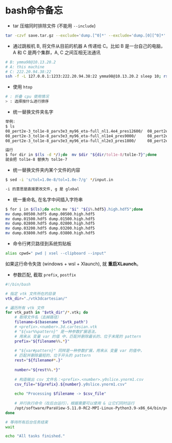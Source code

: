 # bash命令备忘

* tar 压缩同时排除文件 (不能用 `--include`)

```bash
tar -czvf save.tar.gz --exclude='dump.[^0]*' --exclude='dump.[0][^0]*' --exclude='dump.[0][0][^0]*' --exclude='dump.[0][0][0][^0]*' --exclude='dump.[0][0][0][0][^0]*' 01/ 02/ ...
```

* 通过跳板机 B, 将文件从目前的机器 A 传递给 C。比如 B 是一台自己的电脑，A 和 C 是两个集群，A, C 之间互相无法通讯

```bash
# B: ymma98@10.13.20.2
# A: this machine
# C: 222.20.94.38:22
ssh -f -L 127.0.0.1:1233:222.20.94.38:22 ymma98@10.13.20.2 sleep 10; rsync -auvzP -e 'ssh -p 1233' /file/ ymma@127.0.0.1:/remote/dir/
```

* 使用 `htop`

```bash
# : 折叠 cpu 使用情况
> : 选择按什么进行排序
```

* 统一替换文件夹名字

```bash
举例:
$ ls
08_pert2e-3_tol1e-8_parv3e3_my96_eta-full_nl1.4e4_pres12600/  08_pert2e-3_tol1e-8_parv3e3_my96_eta-full_nl2e4_pres18000/  08_pert2e-3_tol1e-8_parv3e3_my96_eta-full_nl8e3_pres7200/
08_pert2e-3_tol1e-8_parv3e3_my96_eta-full_nl1e4_pres9000/     08_pert2e-3_tol1e-8_parv3e3_my96_eta-full_nl4e3_pres3600/   checkminmax.py
08_pert2e-3_tol1e-8_parv3e3_my96_eta-full_nl2e3_pres1800/     08_pert2e-3_tol1e-8_parv3e3_my96_eta-full_nl6e3_pres5400/   prun.sh

运行
$ for dir in $(ls -d */);do  mv $dir "${dir/tol1e-8/tol1e-7}";done
就会把 tol1e-8 替换为 tol1e-7
```

* 统一替换文件夹内某个文件的内容

```bash
$ sed -i 's/tol=1.0e-8/tol=1.0e-7/g' */input.in

-i 的意思是直接更改文件, g 是 global
```

* 统一重命名, 在名字中间插入字符串

```bash
$ for i in $(ls);do echo mv "$i" "${i%.hdf5}.high.hdf5";done
mv dump.00500.hdf5 dump.00500.high.hdf5
mv dump.01500.hdf5 dump.01500.high.hdf5
mv dump.02800.hdf5 dump.02800.high.hdf5
mv dump.03200.hdf5 dump.03200.high.hdf5
mv dump.03800.hdf5 dump.03800.high.hdf5
```


* 命令行拷贝路径到系统剪贴板

```bash
alias cpwd=" pwd | xsel --clipboard --input"
```

如果这行命令失效 (windows + wsl + Xlaunch), 就 **重启XLaunch**。


* 参数匹配, 截取 `prefix`, `postfix`

```bash
#!/bin/bash

# 指定 vtk 文件所在的目录
vtk_dir="./vtk3dcartesian/"

# 遍历所有 vtk 文件
for vtk_path in "$vtk_dir"/*.vtk; do
    # 取得文件名（去掉路径）
    filename=$(basename "$vtk_path")
    # <prefix>.<number>.3d.cartesian.vtk 
    # "${var%%pattern}" 是一种参数扩展语法，
    # 用来从 变量 var 的值 中，匹配并删除最长的、位于末尾的 pattern
    prefix="${filename%%.*}"
    
    # "${var#pattern}" 同样是一种参数扩展，用来从 变量 var 的值中，
    # 匹配并删除最短的、位于开头的 pattern
    rest="${filename#*.}"
    
    number="${rest%%.*}"
    
    # 构造输出 csv 文件名：<prefix>.<number>.y0slice.ynorm1.csv
    csv_file="${prefix}.${number}.y0slice.ynorm1.csv"
    
    echo "Processing $filename -> $csv_file"
    
    # 并行执行命令（在后台运行），根据需要可以使用 & 让它们同时运行
    /opt/software/ParaView-5.11.0-RC2-MPI-Linux-Python3.9-x86_64/bin/pvpython autoparaviewslice.py "$filename" "$csv_file" &
done

# 等待所有后台任务结束
wait

echo "All tasks finished."
```
<!--stackedit_data:
eyJoaXN0b3J5IjpbMTQ0OTk1NjU0NSwtMTM5ODAwNDYyMCwxNz
E3NjQ5MDQyLDE2Mzk2NjY2MzksNzU4MDUyMDEzLDQwMjQwMzE2
MCwtMTk3MzAyMjg0MF19
-->